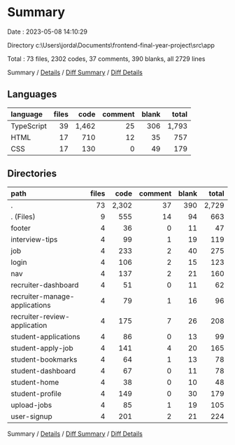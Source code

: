 # Summary

Date : 2023-05-08 14:10:29

Directory c:\\Users\\jorda\\Documents\\frontend-final-year-project\\src\\app

Total : 73 files,  2302 codes, 37 comments, 390 blanks, all 2729 lines

Summary / [Details](details.md) / [Diff Summary](diff.md) / [Diff Details](diff-details.md)

## Languages
| language | files | code | comment | blank | total |
| :--- | ---: | ---: | ---: | ---: | ---: |
| TypeScript | 39 | 1,462 | 25 | 306 | 1,793 |
| HTML | 17 | 710 | 12 | 35 | 757 |
| CSS | 17 | 130 | 0 | 49 | 179 |

## Directories
| path | files | code | comment | blank | total |
| :--- | ---: | ---: | ---: | ---: | ---: |
| . | 73 | 2,302 | 37 | 390 | 2,729 |
| . (Files) | 9 | 555 | 14 | 94 | 663 |
| footer | 4 | 36 | 0 | 11 | 47 |
| interview-tips | 4 | 99 | 1 | 19 | 119 |
| job | 4 | 233 | 2 | 40 | 275 |
| login | 4 | 106 | 2 | 15 | 123 |
| nav | 4 | 137 | 2 | 21 | 160 |
| recruiter-dashboard | 4 | 51 | 0 | 11 | 62 |
| recruiter-manage-applications | 4 | 79 | 1 | 16 | 96 |
| recruiter-review-application | 4 | 175 | 7 | 26 | 208 |
| student-applications | 4 | 86 | 0 | 13 | 99 |
| student-apply-job | 4 | 141 | 4 | 20 | 165 |
| student-bookmarks | 4 | 64 | 1 | 13 | 78 |
| student-dashboard | 4 | 67 | 0 | 11 | 78 |
| student-home | 4 | 38 | 0 | 10 | 48 |
| student-profile | 4 | 149 | 0 | 30 | 179 |
| upload-jobs | 4 | 85 | 1 | 19 | 105 |
| user-signup | 4 | 201 | 2 | 21 | 224 |

Summary / [Details](details.md) / [Diff Summary](diff.md) / [Diff Details](diff-details.md)